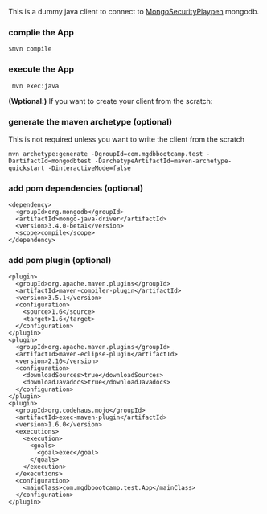 
This is a dummy java client to connect to [MongoSecurityPlaypen](https://github.com/pkdone/MongoSecurityPlaypen) mongodb.

### complie the App
```
$mvn compile
```

### execute the App
```
 mvn exec:java
```


**(Wptional:)** If you want to create your client from the scratch:

### generate the maven archetype (optional)
This is not required unless you want to write the client from the scratch

```
mvn archetype:generate -DgroupId=com.mgdbbootcamp.test -DartifactId=mongodbtest -DarchetypeArtifactId=maven-archetype-quickstart -DinteractiveMode=false
```

### add pom dependencies (optional)
```
<dependency>
  <groupId>org.mongodb</groupId>
  <artifactId>mongo-java-driver</artifactId>
  <version>3.4.0-beta1</version>
  <scope>compile</scope>
</dependency>
```

### add pom plugin (optional)
```
<plugin>
  <groupId>org.apache.maven.plugins</groupId>
  <artifactId>maven-compiler-plugin</artifactId>
  <version>3.5.1</version>
  <configuration>
    <source>1.6</source>
    <target>1.6</target>
  </configuration>
</plugin>
<plugin>
  <groupId>org.apache.maven.plugins</groupId>
  <artifactId>maven-eclipse-plugin</artifactId>
  <version>2.10</version>
  <configuration>
    <downloadSources>true</downloadSources>
    <downloadJavadocs>true</downloadJavadocs>
  </configuration>
</plugin>
<plugin>
  <groupId>org.codehaus.mojo</groupId>
  <artifactId>exec-maven-plugin</artifactId>
  <version>1.6.0</version>
  <executions>
    <execution>
      <goals>
        <goal>exec</goal>
      </goals>
    </execution>
  </executions>
  <configuration>
    <mainClass>com.mgdbbootcamp.test.App</mainClass>
  </configuration>
</plugin>
```
